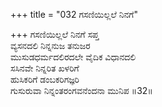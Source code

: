 +++
title = "032 ಗಸಣಿಯಿಲ್ಲಲೆ ನಿನಗೆ"

+++
ಗಸಣಿಯಿಲ್ಲಲೆ ನಿನಗೆ ಸಪ್ತ  
ವ್ಯಸನದಲಿ ನಿನ್ನನುಜ ತನುಜರ  
ಮುಸುಡಧರ್ಮದಲಿರದಲೇ ವೈದಿಕ ವಿಧಾನದಲಿ  
ಸಸಿನವೇ ನಿನ್ನರಿತ ಖಳರಿಗೆ  
ಹುಸಿಕರಿಗೆ ಡಂಬಕರಿಗಜ್ಞರಿ  
ಗುಸುರುವಾ ನಿನ್ನಂತರಂಗವನೆಂದನಾ ಮುನಿಪ     ॥32॥